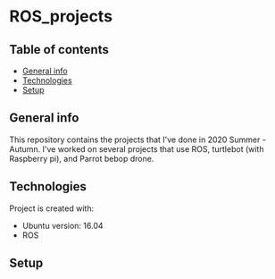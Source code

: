 # ROS_projects
## Table of contents
* [General info](#general-info)
* [Technologies](#technologies)
* [Setup](#setup)

## General info
This repository contains the projects that I've done in 2020 Summer - Autumn. 
I've worked on several projects that use ROS, turtlebot (with Raspberry pi), and Parrot bebop drone.
	
## Technologies
Project is created with:
* Ubuntu version: 16.04
* ROS

	
## Setup

